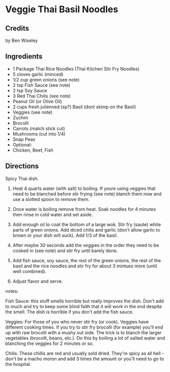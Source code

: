 # Veggie Thai Basil Noodles 

## Credits

by Ben Wiseley

## Ingredients

- 1 Package Thai Rice Noodles (Thai Kitchen Stir Fry Noodles)
- 5 cloves garlic (minced)
- 1/2 cup green onions (see note)
- 2 tsp Fish Sauce (see note)
- 2 tsp Soy Sauce
- 3 Red Thai Chilis (see note)
- Peanut Oil (or Olive Oil)
- 2 cups fresh julienned (sp?) Basil (dont skimp on the Basil)
- Veggies (see note)
- Zuchini
- Brocolli
- Carrots (match stick cut)
- Mushrooms (cut into 1/4)
- Snap Peas
- Optional:
- Chicken, Beef, Fish

## Directions

Spicy Thai dish.

1. Heat 4 quarts water (with salt) to boiling. If youre using veggies that need to be blanched before stir frying (see note) blanch them now and use a slotted spoon to remove them.  
  
 2. Once water is boiling remove from heat. Soak noodles for 4 minutes then rinse in cold water and set aside.  
  
 3. Add enough oil to coat the bottom of a large wok. Stir fry (saute) white parts of green onions. Add diced chilis and garlic (don't allow garlic to brown or your dish will suck). Add 1/3 of the basil.  
  
 4. After maybe 30 seconds add the veggies in the order they need to be cooked in (see note) and stir fry until barely done.  
  
 5. Add fish sauce, soy sauce, the rest of the green onions, the rest of the basil and the rice noodles and stir fry for about 3 mintues more (until well combined).   
  
 6. Adjust flavor and serve.

notes:  
  
 Fish Sauce: this stuff smells horrible but really improves the dish. Don't add to much and try to keep some blind faith that it will work in the end despite the smell. The dish is horrible if you don't add the fish sauce.  
  
 Veggies: For those of you who never stir fry (or cook). Veggies have different cooking times. If you try to stir fry brocolli (for example) you'll end up with raw brocolli with a mushy out side. The trick is to blanch the larger vegetables (brocolli, beans, etc.). Do this by boiling a lot of salted water and blanching the veggies for 2 minutes or so.  
  
 Chilis: These chillis are red and usually sold dried. They're spicy as all hell - don't be a macho moron and add 3 times the amount or you'll need to go to the hospital.

